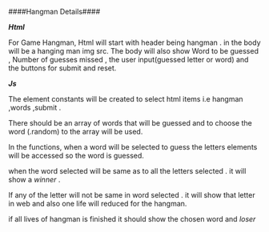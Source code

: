 ####Hangman Details####


***Html***

For Game Hangman, Html will start with header being hangman . in the body will be a hanging man img src. The body will also show Word to be guessed , Number of guesses missed ,
the user input(guessed letter or word) and the buttons for submit and reset.


***Js***

The element constants will be created to select html items i.e hangman ,words ,submit .


There should be an array of words that will be guessed and to choose the word (.random) to the array will be used.


In the functions, when a word will be selected to guess the letters elements will be accessed so the word is guessed.


when the word selected will be same as to all the letters selected . it will show a *winner* .


If any of the letter will not be same in word selected . it will show that letter in web and also one life will reduced for the hangman.


if all lives of hangman is finished it should show the chosen word and *loser*


